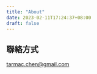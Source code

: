 ```yaml
---
title: "About"
date: 2023-02-11T17:24:37+08:00
draft: false
---
```


## 聯絡方式

tarmac.chen@gmail.com
